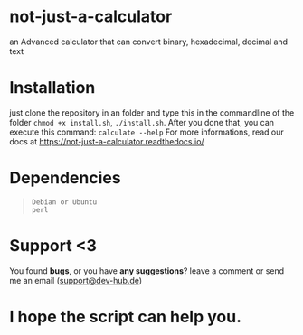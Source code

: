 # not-just-a-calculator
an Advanced calculator that can convert binary, hexadecimal, decimal and text

# Installation 
just clone the repository in an folder and type this in the commandline of the folder `chmod +x install.sh`, `./install.sh`.
After you done that, you can execute this command: `calculate --help`
For more informations, read our docs at https://not-just-a-calculator.readthedocs.io/
# Dependencies
> `Debian or Ubuntu`<br>
> `perl`
# Support <3
You found <b>bugs</b>, or you have <b>any suggestions</b>? leave a comment or send me an email (support@dev-hub.de)

# I hope the script can help you.
